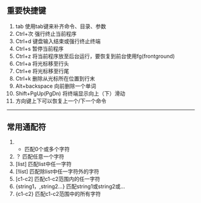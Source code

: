## 重要快捷键

1. tab 使用tab键来补齐命令、目录、参数
2. Ctrl+次 强行终止当前程序
3. Ctrl+d 键盘输入结束或强行终止终端
4. Ctrl+s 暂停当前程序
5. Ctrl+z 将当前程序放至后台运行，要恢复到前台使用fg(frontground)
6. Ctrl+a 将光标移至行头
7. Ctrl+e 将光标移至行尾
8. Ctrl+k 删除从光标所在位置到行末
9. Alt+backspace 向前删除一个单词
10. Shift+PgUp(PgDn) 将终端显示向上（下）滑动
11. 方向键上下可以恢复上一个/下一个命令

***

## 常用通配符
1. * 匹配0个或多个字符
2. ？ 匹配任意一个字符
3. [list] 匹配list中任一字符
4. [!list] 匹配除list中任一字符外的字符
5. [c1-c2] 匹配c1-c2范围内的任一字符
6. {string1，,string2...} 匹配string1或string2或...
7. {c1-c2} 匹配c1-c2范围中的所有字符